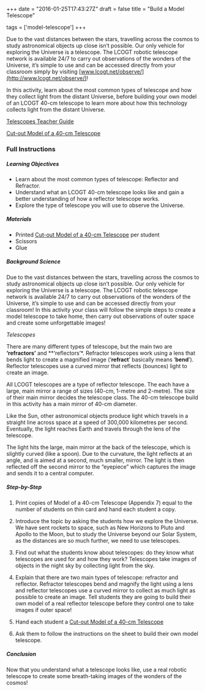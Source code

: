 +++
date = "2016-01-25T17:43:27Z"
draft = false
title = "Build a Model Telescope"

tags = ['model-telescope'] 
+++

Due to the vast distances between the stars, travelling across the cosmos to study astronomical objects up close isn’t possible. Our only vehicle for exploring the Universe is a telescope. The LCOGT robotic telescope network is available 24/7 to carry out observations of the wonders of the Universe, it’s simple to use and can be accessed directly from your classroom simply by visiting [www.lcogt.net/observe/](http://www.lcogt.net/observe/)! 

In this activity, learn about the most common types of telescope and how they collect light from the distant Universe, before building your own model of an LCOGT 40-cm telescope to learn more about how this technology collects light from the distant Universe. 

[Telescopes Teacher Guide](https://drive.google.com/file/d/0B42a91Be7891MlpxWl9DVWdETnc/view?usp=sharing)

[Cut-out Model of a 40-cm Telescope](https://drive.google.com/file/d/1jTDhLS5LzX0hl9DyA6PrD-kLQQBzg8DU/view?usp=sharing)

### Full Instructions

##### Learning Objectives

- Learn about the most common types of telescope: Reflector and Refractor. 
- Understand what an LCOGT 40-cm telescope looks like and gain a better understanding of how a reflector telescope works.
- Explore the type of telescope you will use to observe the Universe.

##### Materials

- Printed [Cut-out Model of a 40-cm Telescope](https://drive.google.com/file/d/1jTDhLS5LzX0hl9DyA6PrD-kLQQBzg8DU/view?usp=sharing) per student
- Scissors
- Glue

##### Background Science

Due to the vast distances between the stars, travelling across the cosmos to study astronomical objects up close isn’t possible. Our only vehicle for exploring the Universe is a telescope. The LCOGT robotic telescope network is available 24/7 to carry out observations of the wonders of the Universe, it’s simple to use and can be accessed directly from your classroom! In this activity your class will follow the simple steps to create a model telescope to take home, then carry out observations of outer space and create some unforgettable images!

*Telescopes*
 
There are many different types of telescope, but the main two are **‘refractors’** and **‘reflectors’*. Refractor telescopes work using a lens that bends light to create a magnified image (‘**refract**’ basically means ‘**bend**’). Reflector telescopes use a curved mirror that reflects (bounces) light to create an image.

All LCOGT telescopes are a type of reflector telescope. The each have a large, main mirror a range of sizes (40-cm, 1-metre and 2-metre). The size of their main mirror decides the telescope class. The 40-cm telescope build in this activity has a main mirror of 40-cm diameter.

Like the Sun, other astronomical objects produce light which travels in a straight line across space at a speed of 300,000 kilometres per second. Eventually, the light reaches Earth and travels through the lens of the telescope.

The light hits the large, main mirror at the back of the telescope, which is slightly curved (like a spoon). Due to the curvature, the light reflects at an angle, and is aimed at a second, much smaller, mirror. The light is then reflected off the second mirror to the “eyepiece” which captures the image and sends it to a central computer.

##### Step-by-Step

1) Print copies of Model of a 40-cm Telescope (Appendix 7) equal to the number of students on thin card and hand each student a copy.

2) Introduce the topic by asking the students how we explore the Universe. We have sent rockets to space, such as New Horizons to Pluto and Apollo to the Moon, but to study the Universe beyond our Solar System, as the distances are so much further, we need to use telescopes.

3) Find out what the students know about telescopes: do they know what telescopes are used for and how they work? Telescopes take images of objects in the night sky by collecting light from the sky.

4) Explain that there are two main types of telescope: refractor and reflector. Refractor telescopes bend and magnify the light using a lens and reflector telescopes use a curved mirror to collect as much light as possible to create an image. Tell students they are going to build their own model of a real reflector telescope before they control one to take images if outer space!

5) Hand each student a [Cut-out Model of a 40-cm Telescope](https://drive.google.com/file/d/1jTDhLS5LzX0hl9DyA6PrD-kLQQBzg8DU/view?usp=sharing)

6) Ask them to follow the instructions on the sheet to build their own model telescope.

##### Conclusion

Now that you understand what a telescope looks like, use a real robotic telescope to create some breath-taking images of the wonders of the cosmos! 

